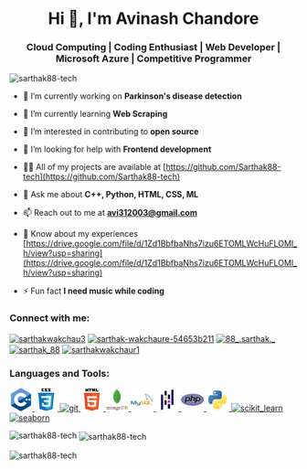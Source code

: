 <h1 align="center">Hi 👋, I'm Avinash Chandore</h1>
<h3 align="center">Cloud Computing | Coding Enthusiast | Web Developer | Microsoft Azure | Competitive Programmer</h3>

<p align="left"> <img src="https://komarev.com/ghpvc/?username=sarthak88-tech&label=Profile%20views&color=0e75b6&style=flat" alt="sarthak88-tech" /> </p>

- 🔭 I’m currently working on **Parkinson's disease detection**

- 🌱 I’m currently learning **Web Scraping**

- 👯 I’m interested in contributing to **open source**

- 🤝 I’m looking for help with **Frontend development**

- 👨‍💻 All of my projects are available at [https://github.com/Sarthak88-tech](https://github.com/Sarthak88-tech)

- 💬 Ask me about **C++, Python, HTML, CSS, ML**

- 📫 Reach out to me at **avi312003@gmail.com**

- 📄 Know about my experiences [https://drive.google.com/file/d/1Zd1BbfbaNhs7izu6ETOMLWcHuFLOMI_h/view?usp=sharing](https://drive.google.com/file/d/1Zd1BbfbaNhs7izu6ETOMLWcHuFLOMI_h/view?usp=sharing)

- ⚡ Fun fact **I need music while coding**

<h3 align="left">Connect with me:</h3>
<p align="left">
<a href="https://twitter.com/sarthakwakchau3" target="blank"><img align="center" src="https://raw.githubusercontent.com/rahuldkjain/github-profile-readme-generator/master/src/images/icons/Social/twitter.svg" alt="sarthakwakchau3" height="30" width="40" /></a>
<a href="https://linkedin.com/in/sarthak-wakchaure-54653b211" target="blank"><img align="center" src="https://raw.githubusercontent.com/rahuldkjain/github-profile-readme-generator/master/src/images/icons/Social/linked-in-alt.svg" alt="sarthak-wakchaure-54653b211" height="30" width="40" /></a>
<a href="https://instagram.com/88_.sarthak._" target="blank"><img align="center" src="https://raw.githubusercontent.com/rahuldkjain/github-profile-readme-generator/master/src/images/icons/Social/instagram.svg" alt="88_.sarthak._" height="30" width="40" /></a>
<a href="https://www.codechef.com/users/sarthak_88" target="blank"><img align="center" src="https://cdn.jsdelivr.net/npm/simple-icons@3.1.0/icons/codechef.svg" alt="sarthak_88" height="30" width="40" /></a>
<a href="https://www.hackerrank.com/sarthakwakchaur1" target="blank"><img align="center" src="https://raw.githubusercontent.com/rahuldkjain/github-profile-readme-generator/master/src/images/icons/Social/hackerrank.svg" alt="sarthakwakchaur1" height="30" width="40" /></a>
</p>

<h3 align="left">Languages and Tools:</h3>
<p align="left"> <a href="https://www.w3schools.com/cpp/" target="_blank" rel="noreferrer"> <img src="https://raw.githubusercontent.com/devicons/devicon/master/icons/cplusplus/cplusplus-original.svg" alt="cplusplus" width="40" height="40"/> </a> <a href="https://www.w3schools.com/css/" target="_blank" rel="noreferrer"> <img src="https://raw.githubusercontent.com/devicons/devicon/master/icons/css3/css3-original-wordmark.svg" alt="css3" width="40" height="40"/> </a> <a href="https://git-scm.com/" target="_blank" rel="noreferrer"> <img src="https://www.vectorlogo.zone/logos/git-scm/git-scm-icon.svg" alt="git" width="40" height="40"/> </a> <a href="https://www.w3.org/html/" target="_blank" rel="noreferrer"> <img src="https://raw.githubusercontent.com/devicons/devicon/master/icons/html5/html5-original-wordmark.svg" alt="html5" width="40" height="40"/> </a> <a href="https://www.mongodb.com/" target="_blank" rel="noreferrer"> <img src="https://raw.githubusercontent.com/devicons/devicon/master/icons/mongodb/mongodb-original-wordmark.svg" alt="mongodb" width="40" height="40"/> </a> <a href="https://www.mysql.com/" target="_blank" rel="noreferrer"> <img src="https://raw.githubusercontent.com/devicons/devicon/master/icons/mysql/mysql-original-wordmark.svg" alt="mysql" width="40" height="40"/> </a> <a href="https://pandas.pydata.org/" target="_blank" rel="noreferrer"> <img src="https://raw.githubusercontent.com/devicons/devicon/2ae2a900d2f041da66e950e4d48052658d850630/icons/pandas/pandas-original.svg" alt="pandas" width="40" height="40"/> </a> <a href="https://www.php.net" target="_blank" rel="noreferrer"> <img src="https://raw.githubusercontent.com/devicons/devicon/master/icons/php/php-original.svg" alt="php" width="40" height="40"/> </a> <a href="https://www.python.org" target="_blank" rel="noreferrer"> <img src="https://raw.githubusercontent.com/devicons/devicon/master/icons/python/python-original.svg" alt="python" width="40" height="40"/> </a> <a href="https://scikit-learn.org/" target="_blank" rel="noreferrer"> <img src="https://upload.wikimedia.org/wikipedia/commons/0/05/Scikit_learn_logo_small.svg" alt="scikit_learn" width="40" height="40"/> </a> <a href="https://seaborn.pydata.org/" target="_blank" rel="noreferrer"> <img src="https://seaborn.pydata.org/_images/logo-mark-lightbg.svg" alt="seaborn" width="40" height="40"/> </a> </p>

<p><img align="left" src="https://github-readme-stats.vercel.app/api/top-langs?username=sarthak88-tech&show_icons=true&locale=en&layout=compact" alt="sarthak88-tech" /></p>

<p>&nbsp;<img align="center" src="https://github-readme-stats.vercel.app/api?username=sarthak88-tech&show_icons=true&locale=en" alt="sarthak88-tech" /></p>

<p><img align="center" src="https://github-readme-streak-stats.herokuapp.com/?user=sarthak88-tech&" alt="sarthak88-tech" /></p>
